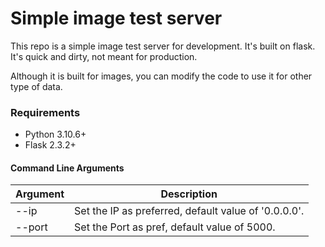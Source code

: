 # Simple image test server

This repo is a simple image test server for development. It's built on flask. It's quick and dirty, not meant for production.

Although it is built for images, you can modify the code to use it for other type of data.

### Requirements
- Python 3.10.6+
- Flask 2.3.2+

#### Command Line Arguments
| Argument                                      | Description                                                                                                     |
| ----------------------------------------- | --------------------------------------------------------------------------------------------------------------- |
| --ip  | Set the IP as preferred, default value of '0.0.0.0'.  |
| --port | Set the Port as pref, default value of 5000.  |